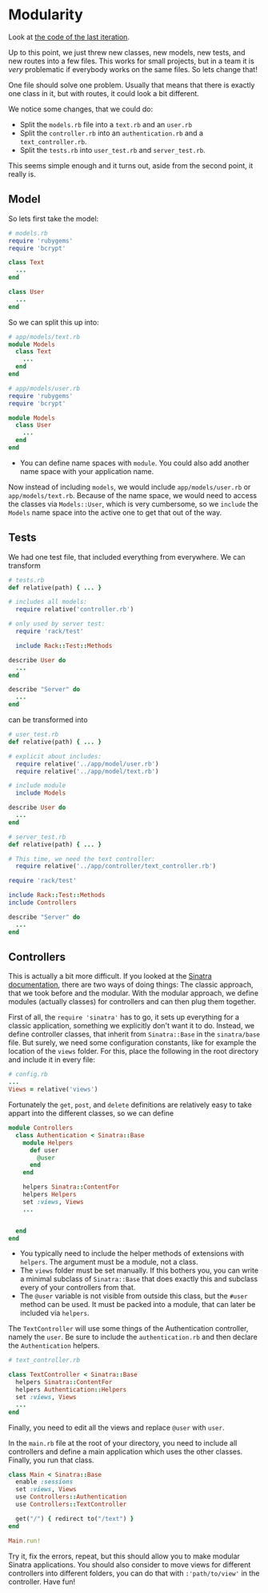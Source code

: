 # Modularity

Look at [the code of the last iteration](https://github.com/zombiecalypse/SinatraStory/tree/master/iteration05).

Up to this point, we just threw new classes, new models, new tests, and new
routes into a few files. This works for small projects, but in a team it is
*very* problematic if everybody works on the same files. So lets change that!

One file should solve one problem. Usually that means that there is exactly one
class in it, but with routes, it could look a bit different.

We notice some changes, that we could do:

* Split the `models.rb` file into a `text.rb` and an `user.rb`
* Split the `controller.rb` into an `authentication.rb` and a
  `text_controller.rb`.
* Split the `tests.rb` into `user_test.rb` and `server_test.rb`.

This seems simple enough and it turns out, aside from the second point, it
really is.

## Model
So lets first take the model:

```ruby
# models.rb
require 'rubygems'
require 'bcrypt'

class Text
  ...
end

class User
  ...
end
```

So we can split this up into:

```ruby
# app/models/text.rb
module Models
  class Text
    ...
  end
end
```

```ruby
# app/models/user.rb
require 'rubygems'
require 'bcrypt'

module Models
  class User
    ...
  end
end
```

* You can define name spaces with `module`. You could also add another name
  space with your application name.

Now instead of including `models`, we would include `app/models/user.rb` or
`app/models/text.rb`. Because of the name space, we would need to access the
classes via `Models::User`, which is very cumbersome, so we `include` the
`Models` name space into the active one to get that out of the way.

## Tests
We had one test file, that included everything from everywhere. We can transform

```ruby
# tests.rb
def relative(path) { ... }

# includes all models:
  require relative('controller.rb')

# only used by server test:
  require 'rack/test'

  include Rack::Test::Methods

describe User do
  ...
end

describe "Server" do
  ...
end
```

can be transformed into

```ruby
# user_test.rb
def relative(path) { ... }

# explicit about includes:
  require relative('../app/model/user.rb')
  require relative('../app/model/text.rb')

# include module
  include Models

describe User do
  ...
end

# server_test.rb
def relative(path) { ... }

# This time, we need the text controller:
  require relative('../app/controller/text_controller.rb')

require 'rack/test'

include Rack::Test::Methods
include Controllers

describe "Server" do
  ...
end
``` 

## Controllers

This is actually a bit more difficult. If you looked at the 
[Sinatra documentation](http://www.sinatrarb.com/documentation), there are two
ways of doing things: The classic approach, that we took before and the modular.
With the modular approach, we define modules (actually classes) for controllers
and can then plug them together.

First of all, the `require 'sinatra'` has to go, it sets up everything for a
classic application, something we explicitly don't want it to do.  Instead, we
define controller classes, that inherit from `Sinatra::Base` in the
`sinatra/base` file. But surely, we need some configuration constants, like
for example the location of the `views` folder. For this, place the following
in the root directory and include it in every file:

```ruby
# config.rb
...
Views = relative('views')
```

Fortunately the `get`, `post`, and `delete` definitions are relatively easy to
take appart into the different classes, so we can define

```ruby
module Controllers
  class Authentication < Sinatra::Base
    module Helpers
      def user
        @user
      end
    end

    helpers Sinatra::ContentFor
    helpers Helpers
    set :views, Views
    ...


  end
end
```

* You typically need to include the helper methods of extensions with
  `helpers`. The argument must be a module, not a class.
* The `views` folder must be set manually. If this bothers you, you can write
  a minimal subclass of `Sinatra::Base` that does exactly this and subclass
  every of your controllers from that.
* The `@user` variable is not visible from outside this class, but the
  `#user` method can be used. It must be packed into a module, that can later
  be included via `helpers`.

The `TextController` will use some things of the Authentication controller,
namely the `user`. Be sure to include the `authentication.rb` and then declare
the `Authentication` helpers.

```ruby
# text_controller.rb

class TextController < Sinatra::Base
  helpers Sinatra::ContentFor
  helpers Authentication::Helpers
  set :views, Views
  ...
end
```

Finally, you need to edit all the views and replace `@user` with `user`.

In the `main.rb` file at the root of your directory, you need to include all
controllers and define a main application which uses the other classes.
Finally, you run that class.

```ruby
class Main < Sinatra::Base
  enable :sessions
  set :views, Views
  use Controllers::Authentication
  use Controllers::TextController

  get("/") { redirect to("/text") }
end

Main.run!
```

Try it, fix the errors, repeat, but this should allow you to make modular
Sinatra applications. You should also consider to move views for different
controllers into different folders, you can do that with `:'path/to/view'` in
the controller. Have fun!

